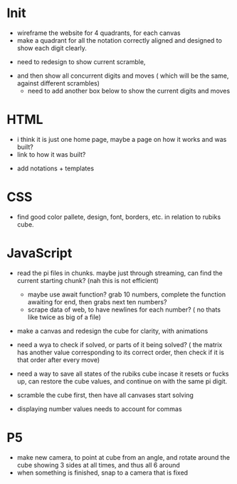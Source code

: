 # Init
+ wireframe the website for 4 quadrants, for each canvas
+ make a quadrant for all the notation correctly aligned and designed to show each digit clearly. 
- need to redesign to show current scramble, 
+ and then show all concurrent digits and moves ( which will be the same, against different scrambles)
    + need to add another box below to show the current digits and moves

# HTML
- i think it is just one home page, maybe a page on how it works and was built?
- link to how it was built?
+ add notations + templates

# CSS
- find good color pallete, design, font, borders, etc. in relation to rubiks cube. 


# JavaScript
- read the pi files in chunks. maybe just through streaming, can find the current starting chunk? (nah this is not efficient) 
    - maybe use await function? grab 10 numbers, complete the function awaiting for end, then grabs next ten numbers?
    - scrape data of web, to have newlines for each number? ( no thats like twice as big of a file)
- make a canvas and redesign the cube for clarity, with animations
- need a wya to check if solved, or parts of it being solved? 
( the matrix has another value corresponding to its correct order, then check if it is that order after every move)
- need a way to save all states of the rubiks cube incase it resets or fucks up, can restore the cube values, and continue on with the same pi digit. 
- scramble the cube first, then have all canvases start solving

- displaying number values needs to account for commas


# P5 
- make new camera, to point at cube from an angle, and rotate around the cube showing 3 sides at all times, and thus all 6 around
- when something is finished, snap to a camera that is fixed